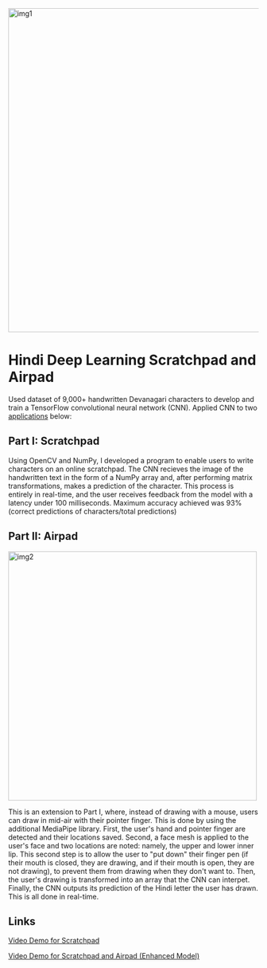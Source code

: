 <img width="650" alt="img1" src="https://github.com/user-attachments/assets/58fb234b-af1f-4a04-8051-ea5197e475bc">

# Hindi Deep Learning Scratchpad and Airpad
Used dataset of 9,000+ handwritten Devanagari characters to develop and train a TensorFlow convolutional neural network (CNN). Applied CNN to two <a href="https://www.youtube.com/watch?v=K-BgNTboKrQhttps://www.w3schools.com" target="_blank">applications</a> below:

## Part I: Scratchpad
Using OpenCV and NumPy, I developed a program to enable users to write characters on an online scratchpad. The CNN recieves the image of the handwritten text in the form of a NumPy array and, after
performing matrix transformations, makes a prediction of the character. This process is entirely in real-time, and the user receives feedback from the model with a latency under 100 milliseconds.
Maximum accuracy achieved was 93% (correct predictions of characters/total predictions)

## Part II: Airpad

<img width="500" alt="img2" src="https://github.com/user-attachments/assets/4c3e7bfb-37f9-45e0-a8f5-3487e5e7b24f" />

This is an extension to Part I, where, instead of drawing with a mouse, users can draw in mid-air with their pointer finger. This is done by using the additional MediaPipe library. First, the user's hand and pointer finger are detected and their locations saved. Second, a face mesh is applied to the user's face and two locations are noted: namely, the upper and lower inner lip. This second step is to allow the user to "put down" their finger pen (if their mouth is closed, they are drawing, and if their mouth is open, they are not drawing), to prevent them from drawing when they don't want to. Then, the user's drawing is transformed into an array that the CNN can interpet. Finally, the CNN outputs its prediction of the Hindi letter the user has drawn. This is all done in real-time.

## Links
<a href="https://www.youtube.com/watch?v=K-BgNTboKrQ" target="_blank">Video Demo for Scratchpad</a>

<a href="https://www.youtube.com/watch?v=B65aY0wFP3U" target="_blank">Video Demo for Scratchpad and Airpad (Enhanced Model)</a>

